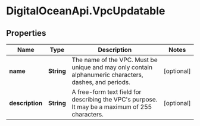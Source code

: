 # DigitalOceanApi.VpcUpdatable

## Properties
Name | Type | Description | Notes
------------ | ------------- | ------------- | -------------
**name** | **String** | The name of the VPC. Must be unique and may only contain alphanumeric characters, dashes, and periods. | [optional] 
**description** | **String** | A free-form text field for describing the VPC&#x27;s purpose. It may be a maximum of 255 characters. | [optional] 
